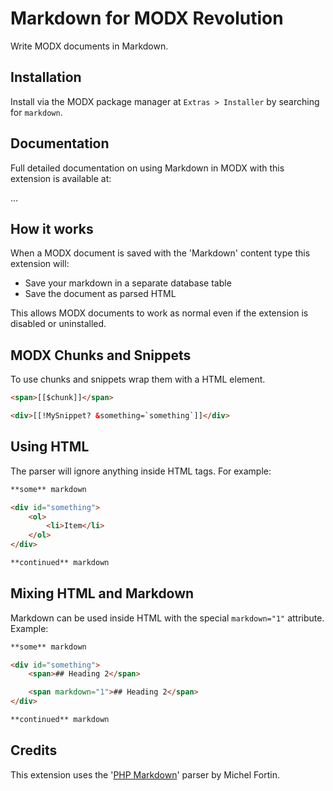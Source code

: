 Markdown for MODX Revolution
============================

Write MODX documents in Markdown. 

## Installation

Install via the MODX package manager at ```Extras > Installer``` by searching
for ```markdown```.

## Documentation

Full detailed documentation on using Markdown in MODX with this extension is 
available at: <URL>

...

## How it works

When a MODX document is saved with the 'Markdown' content type this extension will:

- Save your markdown in a separate database table
- Save the document as parsed HTML

This allows MODX documents to work as normal even if the extension is disabled or uninstalled.

## MODX Chunks and Snippets

To use chunks and snippets wrap them with a HTML element.

~~~html
<span>[[$chunk]]</span>
~~~

~~~html
<div>[[!MySnippet? &something=`something`]]</div>
~~~

## Using HTML

The parser will ignore anything inside HTML tags. For example:

~~~html
**some** markdown

<div id="something">
	<ol>
		<li>Item</li>
	</ol>
</div>

**continued** markdown
~~~

## Mixing HTML and Markdown

Markdown can be used inside HTML with the special ```markdown="1"``` attribute. Example:

~~~html
**some** markdown

<div id="something">
    <span>## Heading 2</span>

    <span markdown="1">## Heading 2</span>
</div>

**continued** markdown
~~~

## Credits

This extension uses the 
'[PHP Markdown](http://michelf.ca/projects/php-markdown/)' parser by 
Michel Fortin.
